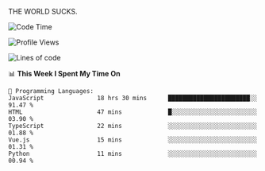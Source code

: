 THE WORLD SUCKS.

<!--START_SECTION:waka-->
![Code Time](http://img.shields.io/badge/Code%20Time-483%20hrs%203%20mins-blue)

![Profile Views](http://img.shields.io/badge/Profile%20Views-0-blue)

![Lines of code](https://img.shields.io/badge/From%20Hello%20World%20I%27ve%20Written-2.1%20million%20lines%20of%20code-blue)

📊 **This Week I Spent My Time On** 

```text
💬 Programming Languages: 
JavaScript               18 hrs 30 mins      ███████████████████████░░   91.47 % 
HTML                     47 mins             █░░░░░░░░░░░░░░░░░░░░░░░░   03.90 % 
TypeScript               22 mins             ░░░░░░░░░░░░░░░░░░░░░░░░░   01.88 % 
Vue.js                   15 mins             ░░░░░░░░░░░░░░░░░░░░░░░░░   01.31 % 
Python                   11 mins             ░░░░░░░░░░░░░░░░░░░░░░░░░   00.94 % 
```


<!--END_SECTION:waka-->
